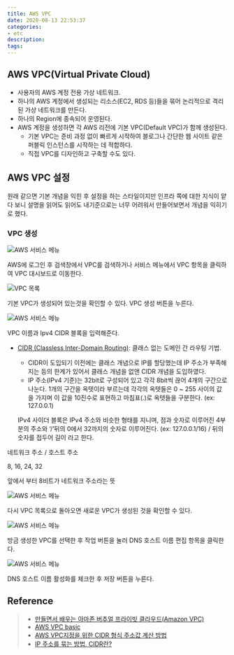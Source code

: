 ```yaml
---
title: AWS VPC
date: 2020-08-13 22:53:37
categories:
- etc
description:
tags:
---
```


## AWS VPC(Virtual Private Cloud)
- 사용자의 AWS 계정 전용 가상 네트워크.
- 하나의 AWS 계정에서 생성되는 리소스(EC2, RDS 등)들을 묶어 논리적으로 격리된 가상 네트워크를 만든다.
- 하나의 Region에 종속되어 운영된다.
- AWS 계정을 생성하면 각 AWS 리전에 기본 VPC(Default VPC)가 함께 생성된다.
  - 기본 VPC는 준비 과정 없이 빠르게 시작하여 블로그나 간단한 웹 사이트 같은 퍼블릭 인스턴스를 시작하는 데 적합하다.
  - 직접 VPC를 디자인하고 구축할 수도 있다.

## AWS VPC 설정
원래 같으면 기본 개념을 익힌 후 설정을 하는 스타일이지만 인프라 쪽에 대한 지식이 얕다 보니 설명을 읽어도 읽어도 내기준으로는 너무 어려워서 만들어보면서 개념을 익히기로 했다. 

### VPC 생성
![AWS 서비스 메뉴](../images/etc/aws-vpc-1.png)

AWS에 로그인 후 검색창에서 VPC를 검색하거나 서비스 메뉴에서 VPC 항목을 클릭하여 VPC 대시보드로 이동한다.

![VPC 목록](../images/etc/aws-vpc-2.png)

기본 VPC가 생성되어 있는것을 확인할 수 있다. VPC 생성 버튼을 누른다.

![AWS 서비스 메뉴](../images/etc/aws-vpc-3.png)

VPC 이름과 Ipv4 CIDR 블록을 입력해준다. 

- [CIDR (Classless Inter-Domain Routing)](https://cidr.xyz/): 클래스 없는 도메인 간 라우팅 기법. 
  - CIDR이 도입되기 이전에는 클래스 개념으로 IP를 할당했는데 IP 주소가 부족해지는 등의 한계가 있어서 클래스 개념을 없앤 CIDR 개념을 도입하였다.
  - IP 주소(IPv4 기준)는 32bit로 구성되어 있고 각각 8bit씩 끊어 4개의 구간으로 나눈다. 1개의 구간을 옥텟이라 부르는데 각각의 옥텟들은 0 ~ 255 사이의 값을 가지며 이 값을 10진수로 표현하고 마침표(.)로 옥텟들을 구분한다. (ex: 127.0.0.1)  
  
  IPv4 사이더 블록은 IPv4 주소와 비슷한 형태를 지니며, 점과 숫자로 이루어진 4부분의 주소와 ‘/’뒤의 0에서 32까지의 숫자로 이루어진다. (ex: 127.0.0.1/16) / 뒤의 숫자를 접두어 길이 라고 한다.

네트워크 주소 / 호스트 주소

8, 16, 24, 32

앞에서 부터 8비트가 네트워크 주소라는 뜻

![AWS 서비스 메뉴](../images/etc/aws-vpc-4.png)

다시 VPC 목록으로 돌아오면 새로운 VPC가 생성된 것을 확인할 수 있다.

![AWS 서비스 메뉴](../images/etc/aws-vpc-5.png)

방금 생성한 VPC를 선택한 후 작업 버튼을 눌러 DNS 호스트 이름 편집 항목을 클릭한다.


![AWS 서비스 메뉴](../images/etc/aws-vpc-6.png)

DNS 호스트 이름 활성화를 체크한 후 저장 버튼을 누른다.

## Reference 
> - [만들면서 배우는 아마존 버추얼 프라이빗 클라우드(Amazon VPC)](https://www.44bits.io/ko/post/understanding_aws_vpc)
> - [AWS VPC basic](https://blog.2dal.com/2017/09/12/aws-vpc-basic/)
> - [AWS VPC지정을 위한 CIDR 형식 주소값 계산 방법](https://blog.voidmainvoid.net/363)
> - [IP 주소를 묶는 방법, CIDR란?](https://www.youtube.com/watch?v=kYiQGpPVnyI)